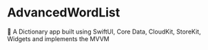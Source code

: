 # AdvancedWordList

📔 A Dictionary app built using SwiftUI, Core Data, CloudKit, StoreKit, Widgets and implements the MVVM
